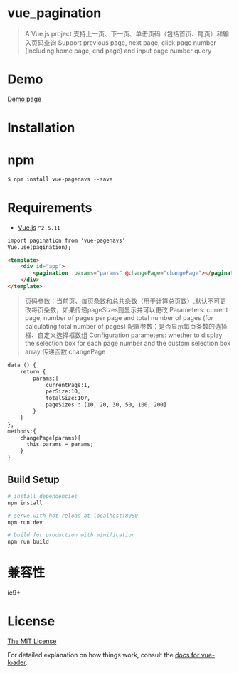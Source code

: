 # vue_pagination

> A Vue.js project
> 支持上一页、下一页、单击页码（包括首页、尾页）和输入页码查询
> Support previous page, next page, click page number (including home page, end page) and input page number query

# Demo

[Demo page](https://zhangmin521.github.io/vue_pagination/index.html)

# Installation
# npm

```html
$ npm install vue-pagenavs --save
```


# Requirements

- [Vue.js](https://github.com/vuejs/vue) `^2.5.11`

```html
import pagination from 'vue-pagenavs'
Vue.use(pagination);

<template>
	<div id="app">
		<pagination :params="params" @changePage="changePage"></pagination>
	</div>
</template>

```

> 页码参数：当前页、每页条数和总共条数（用于计算总页数）,默认不可更改每页条数，如果传递pageSizes则显示并可以更改
> Parameters: current page, number of pages per page and total number of pages (for calculating total number of pages)
> 配置参数：是否显示每页条数的选择框、自定义选择框数组
> Configuration parameters: whether to display the selection box for each page number and the custom selection box array
> 传递函数 changePage

```html
data () {
    return {
        params:{
            currentPage:1,
            perSize:10,
            totalSize:107,
            pageSizes : [10, 20, 30, 50, 100, 200]
        }
    }
},
methods:{
    changePage(params){
      this.params = params;
    }
}

```

## Build Setup

``` bash
# install dependencies
npm install

# serve with hot reload at localhost:8080
npm run dev

# build for production with minification
npm run build
```

# 兼容性
  ie9+

# License

[The MIT License](http://opensource.org/licenses/MIT)

For detailed explanation on how things work, consult the [docs for vue-loader](http://vuejs.github.io/vue-loader).
